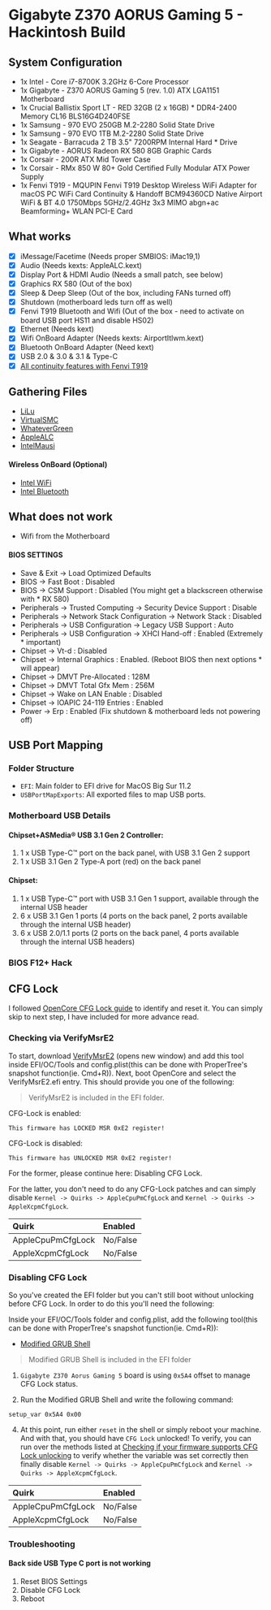 # Gigabyte Z370 AORUS Gaming 5 - Hackintosh Build

## System Configuration
* 1x Intel - Core i7-8700K 3.2GHz 6-Core Processor
* 1x Gigabyte - Z370 AORUS Gaming 5 (rev. 1.0) ATX LGA1151 Motherboard
* 1x Crucial Ballistix Sport LT - RED 32GB (2 x 16GB) * DDR4-2400 Memory CL16 BLS16G4D240FSE
* 1x Samsung - 970 EVO 250GB M.2-2280 Solid State Drive
* 1x Samsung - 970 EVO 1TB M.2-2280 Solid State Drive
* 1x Seagate - Barracuda 2 TB 3.5" 7200RPM Internal Hard * Drive
* 1x Gigabyte - AORUS Radeon RX 580 8GB Graphic Cards
* 1x Corsair - 200R ATX Mid Tower Case
* 1x Corsair - RMx 850 W 80+ Gold Certified Fully Modular ATX Power Supply
* 1x Fenvi T919 - MQUPIN Fenvi T919 Desktop Wireless WiFi Adapter for macOS PC WiFi Card Continuity & Handoff BCM94360CD Native Airport WiFi & BT 4.0 1750Mbps 5GHz/2.4GHz 3x3 MIMO abgn+ac Beamforming+ WLAN PCI-E Card

## What works
- [x] iMessage/Facetime (Needs proper SMBIOS: iMac19,1)
- [x] Audio (Needs kexts: AppleALC.kext)
- [x] Display Port & HDMI Audio (Needs a small patch, see below)
- [x] Graphics RX 580 (Out of the box)
- [x] Sleep & Deep Sleep (Out of the box, including FANs turned off)
- [x] Shutdown (motherboard leds turn off as well)
- [x] Fenvi T919 Bluetooth and Wifi (Out of the box - need to activate on board USB port HS11 and disable HS02)
- [x] Ethernet (Needs kext)
- [x] Wifi OnBoard Adapter (Needs kexts: AirportItlwm.kext)
- [x] Bluetooth OnBoard Adapter (Need kext)
- [x] USB 2.0 & 3.0 & 3.1 & Type-C
- [x] [All continuity features with Fenvi T919](https://support.apple.com/en-ca/guide/mac-help/mchl1d734309/mac)

## Gathering Files
- [LiLu](https://github.com/acidanthera/Lilu/releases)
- [VirtualSMC](https://github.com/acidanthera/VirtualSMC/releases)
- [WhateverGreen](https://github.com/acidanthera/WhateverGreen/releases)
- [AppleALC](https://github.com/acidanthera/AppleALC/releases)
- [IntelMausi](https://github.com/acidanthera/IntelMausi/releases)

#### Wireless OnBoard (Optional)
- [Intel WiFi](https://github.com/OpenIntelWireless/itlwm/releases)
- [Intel Bluetooth](https://github.com/OpenIntelWireless/IntelBluetoothFirmware/releases)

## What does not work
* Wifi from the Motherboard

#### BIOS SETTINGS
* Save & Exit → Load Optimized Defaults
* BIOS → Fast Boot : Disabled
* BIOS → CSM Support : Disabled (You might get a blackscreen otherwise with * RX 580)
* Peripherals → Trusted Computing → Security Device Support : Disable
* Peripherals → Network Stack Configuration → Network Stack : Disabled
* Peripherals → USB Configuration → Legacy USB Support : Auto
* Peripherals → USB Configuration → XHCI Hand-off : Enabled (Extremely * important)
* Chipset → Vt-d : Disabled
* Chipset → Internal Graphics : Enabled. (Reboot BIOS then next options * will appear)
* Chipset → DMVT Pre-Allocated : 128M
* Chipset → DMVT Total Gfx Mem : 256M
* Chipset → Wake on LAN Enable : Disabled
* Chipset → IOAPIC 24-119 Entries : Enabled
* Power → Erp : Enabled (Fix shutdown & motherboard leds not powering off)


## USB Port Mapping

### Folder Structure
* `EFI`: Main folder to EFI drive for MacOS Big Sur 11.2
* `USBPortMapExports`: All exported files to map USB ports.

### Motherboard USB Details

#### Chipset+ASMedia® USB 3.1 Gen 2 Controller:
1. 1 x USB Type-C™ port on the back panel, with USB 3.1 Gen 2 support
2. 1 x USB 3.1 Gen 2 Type-A port (red) on the back panel

#### Chipset:
1. 1 x USB Type-C™ port with USB 3.1 Gen 1 support, available through the internal USB header
2. 6 x USB 3.1 Gen 1 ports (4 ports on the back panel, 2 ports available through the internal USB header)
3. 6 x USB 2.0/1.1 ports (2 ports on the back panel, 4 ports available through the internal USB headers)


### BIOS F12+ Hack
## CFG Lock

I followed [OpenCore CFG Lock guide](https://dortania.github.io/OpenCore-Post-Install/misc/msr-lock.html) to identify and reset it. You can simply skip to next step, I have included for more advance read.

### Checking via VerifyMsrE2

To start, download [VerifyMsrE2](https://github.com/acidanthera/OpenCorePkg/releases) (opens new window) and add this tool inside EFI/OC/Tools and config.plist(this can be done with ProperTree's snapshot function(ie. Cmd+R)). Next, boot OpenCore and select the VerifyMsrE2.efi entry. This should provide you one of the following:
> VerifyMsrE2 is included in the EFI folder.

CFG-Lock is enabled:
```
This firmware has LOCKED MSR 0xE2 register!
```
CFG-Lock is disabled:
```
This firmware has UNLOCKED MSR 0xE2 register!
```
For the former, please continue here: Disabling CFG Lock.

For the latter, you don't need to do any CFG-Lock patches and can simply disable `Kernel -> Quirks -> AppleCpuPmCfgLock` and `Kernel -> Quirks -> AppleXcpmCfgLock`.

| Quirk | Enabled |
| :--- | :--- |
| AppleCpuPmCfgLock | No/False |
| AppleXcpmCfgLock | No/False |

### Disabling CFG Lock

So you've created the EFI folder but you can't still boot without unlocking before CFG Lock. In order to do this you'll need the following:

Inside your EFI/OC/Tools folder and config.plist, add the following tool(this can be done with ProperTree's snapshot function(ie. Cmd+R)):

* [Modified GRUB Shell](https://github.com/datasone/grub-mod-setup_var/releases)
> Modified GRUB Shell is included in the EFI folder

1. `Gigabyte Z370 Aorus Gaming 5` board is using `0x5A4` offset to manage CFG Lock status.

2. Run the Modified GRUB Shell and write the following command:

```
setup_var 0x5A4 0x00
```

4. At this point, run either `reset` in the shell or simply reboot your machine. And with that, you should have `CFG Lock` unlocked! To verify, you can run over the methods listed at [Checking if your firmware supports CFG Lock unlocking](#Checking-via-VerifyMsrE2) to verify whether the variable was set correctly then finally disable `Kernel -> Quirks -> AppleCpuPmCfgLock` and `Kernel -> Quirks -> AppleXcpmCfgLock`.

| Quirk | Enabled |
| :--- | :--- |
| AppleCpuPmCfgLock | No/False |
| AppleXcpmCfgLock | No/False |


### Troubleshooting

#### Back side USB Type C port is not working

1. Reset BIOS Settings
2. Disable CFG Lock
3. Reboot
